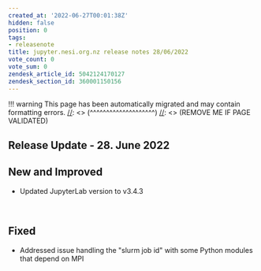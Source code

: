 ```yaml
---
created_at: '2022-06-27T00:01:38Z'
hidden: false
position: 0
tags:
- releasenote
title: jupyter.nesi.org.nz release notes 28/06/2022
vote_count: 0
vote_sum: 0
zendesk_article_id: 5042124170127
zendesk_section_id: 360001150156
---
```




[//]: <> (REMOVE ME IF PAGE VALIDATED)
[//]: <> (vvvvvvvvvvvvvvvvvvvv)
!!! warning
    This page has been automatically migrated and may contain formatting errors.
[//]: <> (^^^^^^^^^^^^^^^^^^^^)
[//]: <> (REMOVE ME IF PAGE VALIDATED)

## Release Update - 28. June 2022

## New and Improved

-   Updated JupyterLab version to v3.4.3

 

## Fixed

-   Addressed issue handling the "slurm job id" with some Python modules
    that depend on MPI